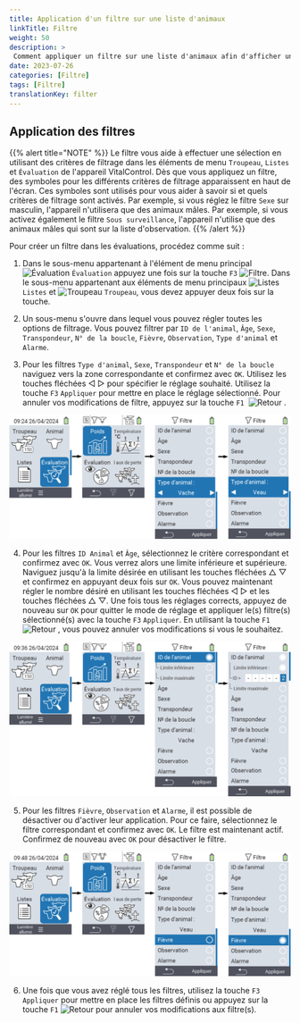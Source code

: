 ```yaml
---
title: Application d'un filtre sur une liste d'animaux
linkTitle: Filtre
weight: 50
description: >
 Comment appliquer un filtre sur une liste d'animaux afin d'afficher uniquement un sous-ensemble des animaux présents sur l'appareil.
date: 2023-07-26
categories: [Filtre]
tags: [Filtre]
translationKey: filter
---
```

## Application des filtres

{{% alert title="NOTE" %}}
Le filtre vous aide à effectuer une sélection en utilisant des critères de filtrage dans les éléments de menu `Troupeau`, `Listes` et `Évaluation` de l'appareil VitalControl. Dès que vous appliquez un filtre, des symboles pour les différents critères de filtrage apparaissent en haut de l'écran. Ces symboles sont utilisés pour vous aider à savoir si et quels critères de filtrage sont activés. Par exemple, si vous réglez le filtre `Sexe` sur masculin, l'appareil n'utilisera que des animaux mâles. Par exemple, si vous activez également le filtre `Sous surveillance`, l'appareil n'utilise que des animaux mâles qui sont sur la liste d'observation.
{{% /alert %}}

Pour créer un filtre dans les évaluations, procédez comme suit :

1. Dans le sous-menu appartenant à l'élément de menu principal <img src="/icons/main/evaluation.svg" width="50" align="bottom" alt="Évaluation" /> `Évaluation` appuyez une fois sur la touche `F3` <img src="/icons/footer/filter.svg" width="25" align="bottom" alt="Filtre" />. Dans le sous-menu appartenant aux éléments de menu principaux <img src="/icons/main/lists.svg" width="28" align="bottom" alt="Listes" /> `Listes` et <img src="/icons/main/herd.svg" width="60" align="bottom" alt="Troupeau" /> `Troupeau`, vous devez appuyer deux fois sur la touche.

2. Un sous-menu s'ouvre dans lequel vous pouvez régler toutes les options de filtrage. Vous pouvez filtrer par `ID de l'animal`, `Âge`, `Sexe`, `Transpondeur`, `N° de la boucle`, `Fièvre`, `Observation`, `Type d'animal` et `Alarme`.

3. Pour les filtres `Type d'animal`, `Sexe`, `Transpondeur` et `N° de la boucle` naviguez vers la zone correspondante et confirmez avec `OK`. Utilisez les touches fléchées ◁ ▷ pour spécifier le réglage souhaité. Utilisez la touche `F3` `Appliquer` pour mettre en place le réglage sélectionné. Pour annuler vos modifications de filtre, appuyez sur la touche `F1` &nbsp;<img src="/icons/footer/exit.svg" width="25" align="bottom" alt="Retour" />&nbsp;.

![VitalControl : menu Évaluation Créer un filtre](images/filter.png "Créer un filtre")

4. Pour les filtres `ID Animal` et `Âge`, sélectionnez le critère correspondant et confirmez avec `OK`. Vous verrez alors une limite inférieure et supérieure. Naviguez jusqu'à la limite désirée en utilisant les touches fléchées △ ▽ et confirmez en appuyant deux fois sur `OK`. Vous pouvez maintenant régler le nombre désiré en utilisant les touches fléchées ◁ ▷ et les touches fléchées △ ▽. Une fois tous les réglages corrects, appuyez de nouveau sur `OK` pour quitter le mode de réglage et appliquer le(s) filtre(s) sélectionné(s) avec la touche `F3` `Appliquer`. En utilisant la touche `F1` &nbsp;<img src="/icons/footer/exit.svg" width="25" align="bottom" alt="Retour" />&nbsp;, vous pouvez annuler vos modifications si vous le souhaitez.

![VitalControl : menu Évaluation Créer un filtre](images/filter2.png "Créer un filtre")

5. Pour les filtres `Fièvre`, `Observation` et `Alarme`, il est possible de désactiver ou d'activer leur application. Pour ce faire, sélectionnez le filtre correspondant et confirmez avec `OK`. Le filtre est maintenant actif. Confirmez de nouveau avec `OK` pour désactiver le filtre.

![VitalControl : menu Évaluation Créer un filtre](images/filter3.png "Créer un filtre")

6. Une fois que vous avez réglé tous les filtres, utilisez la touche `F3` `Appliquer` pour mettre en place les filtres définis ou appuyez sur la touche `F1` <img src="/icons/footer/exit.svg" width="25" align="bottom" alt="Retour" /> pour annuler vos modifications aux filtre(s).
